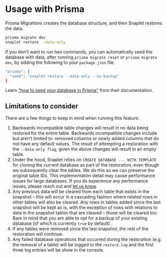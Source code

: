 # Usage with Prisma

Prisma Migrations creates the database structure, and then Snaplet restores the data.

```bash
prisma migrate dev
snaplet restore --data-only
```

If you don't want to run two commands, you can automatically seed the database with data, after running `prisma migrate reset` or `prisma migrate dev`, by adding the following to your `package.json` file.

```bash
"prisma": {
  "seed": "snaplet restore --data-only --no-backup"
}
```

Learn ["how to seed your database in Prisma"](https://www.prisma.io/docs/guides/database/seed-database#how-to-seed-your-database-in-prisma) from their documentation.

## Limitations to consider
There are a few things to keep in mind when running this feature:
1. Backwards incompatible table changes will result in no data being restored for the entire table. Backwards incompatible changes include but aren’t limited to: removed columns or newly added columns that do not have any default values. The result of attempting a restoration with the `--data-only flag`, given the above changes will result in an empty table.
2. Under the hood, Snaplet relies on `CREATE DATABASE ... WITH TEMPLATE` for cloning the current database as part of the restoration, even though we subsequently clear the tables. We do this so we can preserve the original table IDs. This implementation detail may cause performance issues for large databases. If you do experience any performance issues, please reach out and [let us know](https://discord.com/invite/6HUuajc866).
3. Any previous data will be cleared from each table that exists in the snapshot – this will occur in a cascading fashion where related rows in other tables will also be cleared. Any rows in tables added since the last snapshot will be kept as is, with the exception of rows with relations to data in the snapshot tables that are cleared – those will be cleared too.  Bare in mind that you are able to opt for a backup of your existing database (of which is currently `true` by default) .
4. If any tables were removed since the last snapshot, the rest of the restoration will continue.
5. Any failed database operations that occurred during the restoration (e.g. the removal of a table) will be logged to the `restore.log` and the first three log entries will be show in the console. 